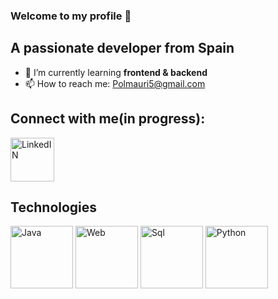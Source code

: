 ### Welcome to my profile 👋
## A passionate developer from Spain

- 🌱 I’m currently learning **frontend & backend**
- 📫 How to reach me: Polmauri5@gmail.com

## Connect with me(in progress):
<a href="https://www.linkedin.com/">
  <img src="https://cdn-icons-png.flaticon.com/512/174/174857.png" alt="LinkedIN" width="70px"/>
</a>

## Technologies
<div>
  <img src="https://1000marcas.net/wp-content/uploads/2020/11/Java-logo.png" alt="Java" width="100px">
  <img src="https://www.freepnglogos.com/uploads/html5-logo-png/html5-logo-devextreme-multi-purpose-controls-html-javascript-3.png" alt="Web" width="100px">
  <img src="https://1000marcas.net/wp-content/uploads/2020/11/MySQL-logo.png" alt="Sql" width="100px">
  <img src="https://logos-world.net/wp-content/uploads/2021/10/Python-Symbol.png" alt="Python" width="100px">
</div>


